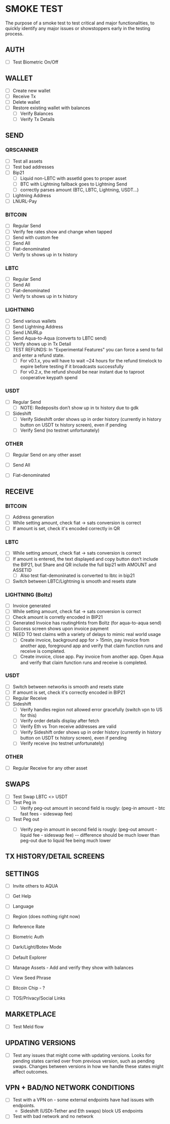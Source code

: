 # SMOKE TEST
The purpose of a smoke test to test critical and major functionalities,
to quickly identify any major issues or showstoppers early in the testing process.

## AUTH
- [ ] Test Biometric On/Off

## WALLET
- [ ] Create new wallet
- [ ] Receive Tx
- [ ] Delete wallet
- [ ] Restore existing wallet with balances
    - [ ] Verify Balances
    - [ ] Verify Tx Details

## SEND
### QRSCANNER
- [ ] Test all assets
- [ ] Test bad addresses
- [ ] Bip21
    - [ ] Liquid non-LBTC with assetId goes to proper asset
    - [ ] BTC with Lightning fallback goes to Lightning Send
    - [ ] correctly parses amount (BTC, LBTC, Lightning, USDT...)
- [ ] Lightning Address
- [ ] LNURL-Pay

### BITCOIN
- [ ] Regular Send
- [ ] Verify fee rates show and change when tapped
- [ ] Send with custom fee
- [ ] Send All
- [ ] Fiat-denominated
- [ ] Verify tx shows up in tx history

### LBTC
- [ ] Regular Send
- [ ] Send All
- [ ] Fiat-denominated
- [ ] Verify tx shows up in tx history

### LIGHTNING
- [ ] Send various wallets
- [ ] Send Lightning Address
- [ ] Send LNURLp
- [ ] Send Aqua-to-Aqua (converts to LBTC send)
- [ ] Verify shows up in Tx Detail
- [ ] TEST REFUNDS: In "Experimental Features" you can force a send to fail and enter a refund state.
  - [ ] For v0.1.x, you will have to wait ~24 hours for the refund timelock to expire before testing if it broadcasts successfully
  - [ ] For v0.2.x, the refund should be near instant due to taproot cooperative keypath spend

### USDT
- [ ] Regular Send
    - [ ] NOTE: Redeposits don’t show up in tx history due to gdk
- [ ] Sideshift
    - [ ] Verify Sideshift order shows up in order history (currently in history button on USDT tx history screen), even if pending
    - [ ] Verify Send (no testnet unfortunately)

### OTHER
- [ ] Regular Send on any other asset
- [ ] Send All
- [ ] Fiat-denominated


## RECEIVE
### BITCOIN
- [ ] Address generation
- [ ] While setting amount, check fiat -> sats conversion is correct
- [ ] If amount is set, check it's encoded correctly in QR

### LBTC
- [ ] While setting amount, check fiat -> sats conversion is correct
- [ ] If amount is entered, the text displayed and copy button don’t include the BIP21, but Share and QR include the full bip21 with AMOUNT and ASSETID
    - [ ] Also test fiat-demoninated is converted to lbtc in bip21
- [ ] Switch between LBTC/Lightning is smooth and resets state

### LIGHTNING (Boltz)
- [ ] Invoice generated
- [ ] While setting amount, check fiat -> sats conversion is correct
- [ ] Check amount is corretly encoded in BIP21
- [ ] Generated Invoice has routingHints from Boltz (for aqua-to-aqua send)
- [ ] Success screen shows upon invoice payment
- [ ] NEED TO test claims with a variety of delays to mimic real world usage
  - [ ] Create invoice, background app for > 15min, pay invoice from another app, foreground app and verify that claim function runs and receive is completed.
  - [ ] Create invoice, close app. Pay invoice from another app. Open Aqua and verify that claim function runs and receive is completed.

### USDT
- [ ] Switch between networks is smooth and resets state
- [ ] If amount is set, check it's correctly encoded in BIP21
- [ ] Regular Receive
- [ ] Sideshift
    - [ ] Verify handles region not allowed error gracefully (switch vpn to US for this)
    - [ ] Verify order details display after fetch
    - [ ] Verify Eth vs Tron receive addresses are valid
    - [ ] Verify Sideshift order shows up in order history (currently in history button on USDT tx history screen), even if pending
    - [ ] Verify receive (no testnet unfortunately)

### OTHER
- [ ] Regular Receive for any other asset


## SWAPS
- [ ] Test Swap LBTC <> USDT
- [ ] Test Peg in
    - [ ] Verify peg-out amount in second field is rougly: (peg-in amount - btc fast fees - sideswap fee)
- [ ] Test Peg out
  - [ ] Verify peg-in amount in second field is rougly: (peg-out amount - liquid fee - sideswap fee) 
       -- difference should be much lower than peg-out due to liquid fee being much lower


## TX HISTORY/DETAIL SCREENS



## SETTINGS
- [ ] Invite others to AQUA
- [ ] Get Help
- [ ] Language
- [ ] Region (does nothing right now)
- [ ] Reference Rate
- [ ] Biometric Auth
- [ ] Dark/Light/Botev Mode
- [ ] Default Explorer
- [ ] Manage Assets - Add and verify they show with balances
- [ ] View Seed Phrase
- [ ] Bitcoin Chip - ?
- [ ] TOS/Privacy/Social Links



##  MARKETPLACE
- [ ] Test Meld flow


## UPDATING VERSIONS
- [ ] Test any issues that might come with updating versions. Looks for pending states carried over from previous version, such as pending swaps. Changes between versions in how we handle these states might affect outcomes.


## VPN + BAD/NO NETWORK CONDITIONS
- [ ] Test with a VPN on - some external endpoints have had issues with endpoints. 
    - Sideshift (USDt-Tether and Eth swaps) block US endpoints
- [ ] Test with bad network and no network
